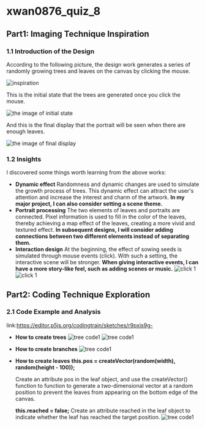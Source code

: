 # xwan0876_quiz_8

## Part1: Imaging Technique Inspiration

### 1.1 Introduction of the Design 
 According to the following picture, the design work generates a series of randomly growing trees and leaves on the canvas by clicking the mouse. 

![inspiration](readmeImages/mar.png)

This is the initial state that the trees are generated once you click the mouse.

![the image of initial state](readmeImages/initial.jpg)

And this is the final display that the portrait will be seen when there are enough leaves.

![the image of final display](readmeImages/final.jpg)

### 1.2 Insights
I discovered some things worth learning from the above works:
- **Dynamic effect** 
  Randomness and dynamic changes are used to simulate the growth process of trees. This dynamic effect can attract the user's attention and increase the interest and charm of the artwork. **In my major project, I can also consider setting a scene theme.**
- **Portrait processing** 
  The two elements of leaves and portraits are connected. Pixel information is used to fill in the color of the leaves, thereby achieving a map effect of the leaves, creating a more vivid and textured effect. **In subsequent designs, I will consider adding connections between two different elements instead of separating them.**
- **Interaction design** 
  At the beginning, the effect of sowing seeds is simulated through mouse events (click). With such a setting, the interactive scene will be stronger. **When giving interactive events, I can have a more story-like feel, such as adding scenes or music.**
![click 1](readmeImages/click1.jpg)
![click 1](readmeImages/click2.jpg)

## Part2: Coding Technique Exploration

### 2.1 Code Example and Analysis
link:https://editor.p5js.org/codingtrain/sketches/r9pxis9g-
- **How to create trees**
  ![tree code1](readmeImages/tree1.png)
  ![tree code1](readmeImages/tree2.png)
- **How to create branches**
  ![tree code1](readmeImages/branche.png)
- **How to create leaves**
  **this.pos = createVector(random(width), random(height - 100));** 
  
  Create an attribute pos in the leaf object, and use the createVector() function to function to generate a two-dimensional vector at a random position to prevent the leaves from appearing on the bottom edge of the canvas.

  **this.reached = false;** 
  Create an attribute reached in the leaf object to indicate whether the leaf has reached the target position.
  ![tree code1](readmeImages/leave.png)




